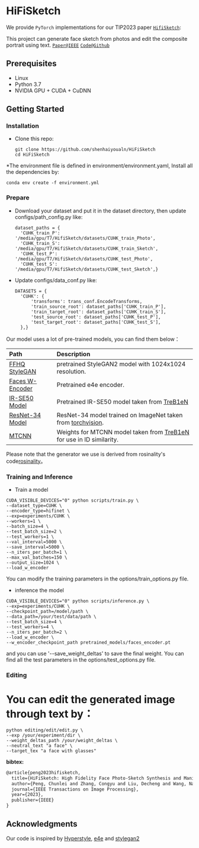 # HiFiSketch

  We provide `PyTorch` implementations for our TIP2023 paper [`HifiSketch`]([https://ieeexplore.ieee.org/abstract/document/9845477]): 


This project can generate face sketch from photos and edit the composite portrait using text.
[`Paper@IEEE`]([https://ieeexplore.ieee.org/abstract/document/10299602])   [`Code@Github`]([(https://github.com/shenhaiyoualn/HiFiSketch)])  



## Prerequisites

- Linux 
- Python 3.7
- NVIDIA GPU + CUDA + CuDNN

## Getting Started

### Installation

* Clone this repo: 

  ```
  git clone https://github.com/shenhaiyoualn/HiFiSketch
  cd HiFiSketch
  ```

*The environment file is defined in environment/environment.yaml, Install all the dependencies by:
  ```
conda env create -f environment.yml
  ```

### Prepare
* Download your dataset and put it in the dataset directory, then update configs/path_config.py like:

  ```
  dataset_paths = {
    'CUHK_train_P': '/media/gpu/T7/HifiSketch/datasets/CUHK_train_Photo',
    'CUHK_train_S': '/media/gpu/T7/HifiSketch/datasets/CUHK_train_Sketch',
    'CUHK_test_P': '/media/gpu/T7/HifiSketch/datasets/CUHK_test_Photo',
    'CUHK_test_S': '/media/gpu/T7/HifiSketch/datasets/CUHK_test_Sketch',}
  ```
* Update configs/data_conf.py like:

  ```
  DATASETS = {
	'CUHK': {
		'transforms': trans_conf.EncodeTransforms,
		'train_source_root': dataset_paths['CUHK_train_P'],
		'train_target_root': dataset_paths['CUHK_train_S'],
		'test_source_root': dataset_paths['CUHK_test_P'],
		'test_target_root': dataset_paths['CUHK_test_S'],
	},}
  ```
Our model uses a lot of pre-trained models, you can find them below：

| Path | Description
| :--- | :----------
|[FFHQ StyleGAN](https://drive.google.com/file/d/1EM87UquaoQmk17Q8d5kYIAHqu0dkYqdT/view?usp=sharing) | pretrained StyleGAN2 model with 1024x1024 resolution.
|[Faces W-Encoder](https://drive.google.com/file/d/1M-hsL3W_cJKs77xM1mwq2e9-J0_m7rHP/view?usp=sharing) | Pretrained e4e encoder.
|[IR-SE50 Model](https://drive.google.com/file/d/1KW7bjndL3QG3sxBbZxreGHigcCCpsDgn/view?usp=sharing) | Pretrained IR-SE50 model taken from [TreB1eN](https://github.com/TreB1eN/InsightFace_Pytorch) | used in ID loss and encoder.
|[ResNet-34 Model](https://download.pytorch.org/models/resnet34-333f7ec4.pth) | ResNet-34 model trained on ImageNet taken from [torchvision](https://github.com/pytorch/vision/blob/master/torchvision/models/resnet.py).
|[MTCNN](https://drive.google.com/file/d/1tJ7ih-wbCO6zc3JhI_1ZGjmwXKKaPlja/view?usp=sharing) | Weights for MTCNN model taken from [TreB1eN](https://github.com/TreB1eN/InsightFace_Pytorch) for use in ID similarity. 

Please note that the generator we use is derived from rosinality's code[rosinality](https://github.com/rosinality/stylegan2-pytorch)。

### Training and Inference
* Train a model

```
CUDA_VISIBLE_DEVICES="0" python scripts/train.py \
--dataset_type=CUHK \
--encoder_type=hifinet \
--exp=experiments/CUHK \
--workers=1 \
--batch_size=4 \
--test_batch_size=2 \
--test_workers=1 \
--val_interval=5000 \
--save_interval=5000 \
--n_iters_per_batch=1 \
--max_val_batches=150 \
--output_size=1024 \
--load_w_encoder
```
You can modify the training parameters in the options/train_options.py file.

* inference the model

```
CUDA_VISIBLE_DEVICES="0" python scripts/inference.py \
--exp=experiments/CUHK \
--checkpoint_path=/model/path \
--data_path=/your/test/data/path \
--test_batch_size=4 \
--test_workers=4 \
--n_iters_per_batch=2 \
--load_w_encoder \
--w_encoder_checkpoint_path pretrained_models/faces_encoder.pt 
```
and you can use '--save_weight_deltas' to save the final weight.
You can find all the test parameters in the options/test_options.py file.

### Editing
# You can edit the generated image through text by：

```
python editing/edit/edit.py \
--exp /your/experiment/dir \
--weight_deltas_path /your/weight_deltas \
--neutral_text "a face" \
--target_tex "a face with glasses"
```



**bibtex:**

```latex
@article{peng2023hifisketch,
  title={HiFiSketch: High Fidelity Face Photo-Sketch Synthesis and Manipulation},
  author={Peng, Chunlei and Zhang, Congyu and Liu, Decheng and Wang, Nannan and Gao, Xinbo},
  journal={IEEE Transactions on Image Processing},
  year={2023},
  publisher={IEEE}
}
```

## Acknowledgments

Our code is inspired by [Hyperstyle](https://github.com/yuval-alaluf/hyperstyle), [e4e](https://github.com/omertov/encoder4editing) and [stylegan2](https://github.com/yuval-alaluf/hyperstyle)
